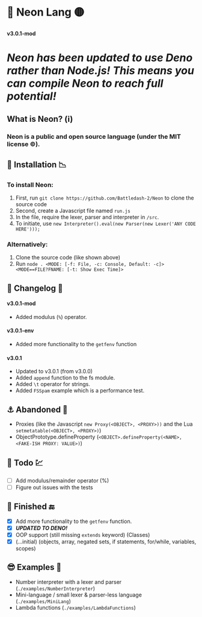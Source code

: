# 🔆 Neon Lang 🟡
#### v3.0.1-mod

# ***Neon has been updated to use Deno rather than Node.js! This means you can compile Neon to reach full potential!***

## What is Neon? (ℹ)
### Neon is a public and open source language (under the MIT license ©).

## 📩 Installation 📉
### To install Neon:
1) First, run `git clone https://github.com/Battledash-2/Neon` to clone the source code
2) Second, create a Javascript file named `run.js`
3) In the file, require the lexer, parser and interpreter in `/src`.
4) To initiate, use `new Interpreter().eval(new Parser(new Lexer('ANY CODE HERE')));`

### Alternatively:
1) Clone the source code (like shown above)
2) Run `node . <MODE: [-f: File, -c: Console, Default: -c]> <MODE==FILE?FNAME: [-t: Show Exec Time]>`

## 📜 Changelog 🔧
#### v3.0.1-mod
- Added modulus (`%`) operator. 
#### v3.0.1-env
- Added more functionality to the `getfenv` function
#### v3.0.1
- Updated to v3.0.1 (from v3.0.0)
- Added `append` function to the fs module.
- Added `\t` operator for strings.
- Added `FSSpam` example which is a performance test.


## ⚓ Abandoned 🚧
- Proxies (like the Javascript `new Proxy(<OBJECT>, <PROXY>))` and the Lua `setmetatable(<OBJECT>, <PROXY>)`) 
- ObjectPrototype.defineProperty (`<OBJECT>.defineProperty(<NAME>, <FAKE-ISH PROXY: VALUE>)`)

## 📃 Todo 💹
- [ ] Add modulus/remainder operator (%)
- [ ] Figure out issues with the tests

## 🏁 Finished 🔚
- [x] Add more functionality to the `getfenv` function.
- [x] ***UPDATED TO DENO!***
- [x] OOP support (still missing `extends` keyword) (Classes)
- [x] (...initial) (objects, array, negated sets, if statements, for/while, variables, scopes)

## 😎 Examples 🧪
- Number interpreter with a lexer and parser (`./examples/NumberInterpreter`)
- Mini-language / small lexer & parser-less language (`./examples/MiniLang`)
- Lambda functions (`./examples/LambdaFunctions`)